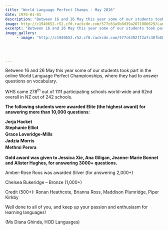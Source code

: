 ```yaml
---
title: "World Language Perfect Champs - May 2016"
date: 1970-01-01
description: "Between 16 and 26 May this year some of our students took part in the online World Language Perfect Championships, where they had to answer questions on vocabulary. WHS came 278th out of 1111..."
image: http://c1940652.r52.cf0.rackcdn.com/577c63a5b8d39a2071000629/Language-Perfect-World-Champs-16-26-May-2016-emblem.jpg
excerpt: "Between 16 and 26 May this year some of our students took part in the online World Language Perfect Championships, where they had to answer questions on vocabulary. WHS came 278th out of 1111 participating schools world-wide and 62nd overall in NZ out of 242 schools."
image_gallery:
     - image: "http://c1940652.r52.cf0.rackcdn.com/577c6392ff2a7c38fb00062a/Language-Perfect-World-Champs-16-26-May-2016-emblem-no-2.jpg"
    
    
    
    
---
```


<p>Between 16 and 26 May this year some of our students took part in the online World Language Perfect Championships, where they had to answer questions on vocabulary.</p>
<p>WHS came 278<sup>th</sup> out of 1111 participating schools world-wide and 62nd overall in NZ out of 242 schools.</p>
<p><strong>The following students were awarded Elite (the highest award) for answering more than 10,000 questions:</strong></p>
<p><strong>Jorja Hacket</strong><br /><strong><span style="line-height: 1.5;">Stephanie Elliot<br /></span><span style="line-height: 1.5;">Grace Loveridge-Mills<br /></span><span style="line-height: 1.5;">Jadzia Morris<br /></span><span style="line-height: 1.5;">Methmi Perera</span></strong></p>
<p><strong>Gold award was given to Jessica Xie, Ana Giligan, Jeanne-Marie Bonnet and Alister Hughes, for answering 3000+ questions.</strong></p>
<p>Amber-Rose Roos was awarded Silver (for answering 2,000+)</p>
<p>Chelsea Bukeridge &ndash; Bronze (1,000+)</p>
<p>Credit (500+): Ronan Heathcote, Brianna Ross, Maddison Plumridge, Piper Kirkby</p>
<p>Well done to all of you, and keep up your passion and enthusiasm for learning languages!</p>
<p>(Ms Diana Ghinda, HOD Languages)</p>

